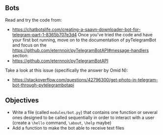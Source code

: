 ## Bots

Read and try the code from:
* https://chatbotslife.com/creating-a-saavn-downloader-bot-for-telegram-part-1-8365b707e3d4
Once you've tried the code and have your first bot running, move on to the documentation of pyTelegramBot and focus on the https://github.com/eternnoir/pyTelegramBotAPI#message-handlers section:
* https://github.com/eternnoir/pyTelegramBotAPI

Take a look at this issue (specifically the answer by Omid N):
* https://stackoverflow.com/questions/42796300/get-photo-in-telegram-bot-through-pytelegrambotapi


## Objectives
* Write a file (called `modules/bot.py`) that contains one function or several ones designed to be called sequentially in order to interact with a user (create a `\hello` command, `\about`, `\help` maybe) 
* Add a function to make the bot able to receive text files